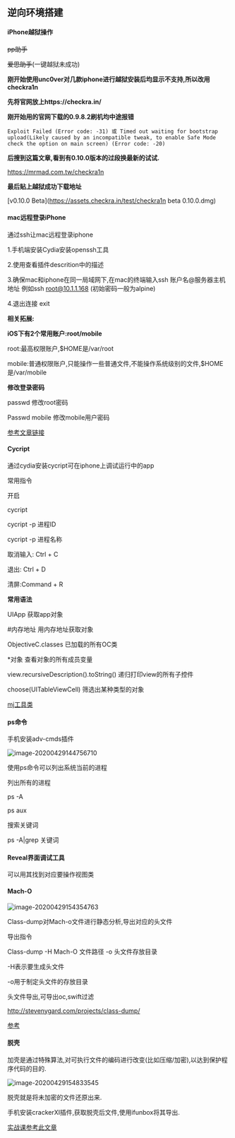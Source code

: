 ## 逆向环境搭建

#### iPhone越狱操作

~~pp助手~~

~~爱思助手~~(一键越狱未成功)

**刚开始使用unc0ver对几款iphone进行越狱安装后均显示不支持,所以改用checkra1n**

<!-- more -->

**先将官网放上https://checkra.in/**

**刚开始用的官网下载的0.9.8.2刷机均中途报错**

`Exploit Failed (Error code: -31) 或 Timed out waiting for bootstrap upload(Likely caused by an incompatible tweak, to enable Safe Mode check the option on main screen) (Error code: -20)`

**后搜到这篇文章,看到有0.10.0版本的过段换最新的试试.**

https://mrmad.com.tw/checkra1n

**最后贴上越狱成功下载地址**

[v0.10.0 Beta](https://assets.checkra.in/test/checkra1n beta 0.10.0.dmg)

#### mac远程登录iPhone

通过ssh让mac远程登录iphone

1.手机端安装Cydia安装openssh工具

2.使用查看插件descrition中的描述

3.确保mac和iphone在同一局域网下,在mac的终端输入ssh 账户名@服务器主机地址 例如ssh root@10.1.1.168 (初始密码一般为alpine)

4.退出连接 exit



**相关拓展:**

**iOS下有2个常用账户:root/mobile**

root:最高权限账户,$HOME是/var/root

mobile:普通权限账户,只能操作一些普通文件,不能操作系统级别的文件,$HOME是/var/mobile

**修改登录密码**

passwd  修改root密码

Passwd mobile 修改mobile用户密码

[参考文章链接](https://www.jianshu.com/p/816c628a9722)



#### Cycript

通过cydia安装cycript可在iphone上调试运行中的app

常用指令

开启

cycript 

cycript -p 进程ID

cycript -p 进程名称

取消输入: Ctrl + C

退出: Ctrl + D

清屏:Command + R



**常用语法**

UIApp  获取app对象

#内存地址  用内存地址获取对象

ObjectiveC.classes 已加载的所有OC类

*对象 查看对象的所有成员变量

view.recursiveDescription().toString() 递归打印view的所有子控件

choose(UITableViewCell) 筛选出某种类型的对象

[mj工具类](https://github.com/CoderMJLee/mjcript)



#### ps命令

手机安装adv-cmds插件

![image-20200429144756710](/Users/pengchengqin/Desktop/blog/source/_posts/image-20200429144756710.png)

使用ps命令可以列出系统当前的进程

列出所有的进程

ps -A

ps aux

搜索关键词

ps -A|grep 关键词



#### Reveal界面调试工具

可以用其找到对应要操作视图类



#### Mach-O

![image-20200429154354763](/Users/pengchengqin/Desktop/blog/source/_posts/image-20200429154354763.png)

Class-dump对Mach-o文件进行静态分析,导出对应的头文件

导出指令

Class-dump -H Mach-O 文件路径 -o 头文件存放目录

-H表示要生成头文件

-o用于制定头文件的存放目录



头文件导出,可导出oc,swift过滤

http://stevenygard.com/projects/class-dump/



[参考](https://www.jianshu.com/p/d9a561f7c54d)



#### 脱壳

加壳是通过特殊算法,对可执行文件的编码进行改变(比如压缩/加密),以达到保护程序代码的目的.

![image-20200429154833545](/Users/pengchengqin/Desktop/blog/source/_posts/image-20200429154833545.png)

脱壳就是将未加密的文件还原出来.

手机安装crackerXI插件,获取脱壳后文件,使用ifunbox将其导出.



[实战课参考此文章](https://www.jianshu.com/p/645ef237e0d2)